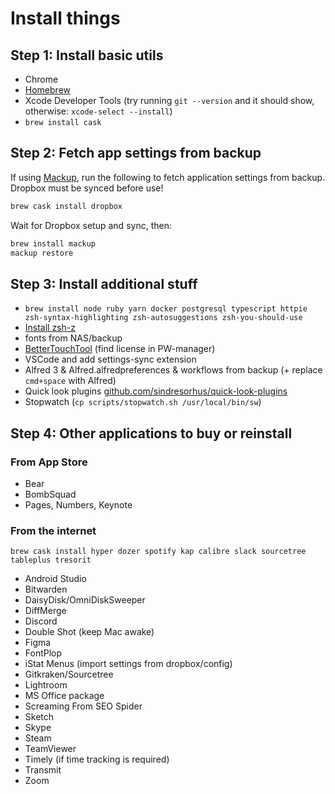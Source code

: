 # Install things

## Step 1: Install basic utils

- Chrome
- [Homebrew](https://brew.sh/)
- Xcode Developer Tools (try running `git --version` and it should show, otherwise: `xcode-select --install`)
- `brew install cask`

## Step 2: Fetch app settings from backup

If using [Mackup](https://github.com/lra/mackup), run the following to fetch application settings from backup. Dropbox must be synced before use!

```bash
brew cask install dropbox
```

Wait for Dropbox setup and sync, then:

```bash
brew install mackup
mackup restore
```

## Step 3: Install additional stuff

- `brew install node ruby yarn docker postgresql typescript httpie zsh-syntax-highlighting zsh-autosuggestions zsh-you-should-use`
- [Install zsh-z](https://github.com/agkozak/zsh-z)
- fonts from NAS/backup
- [BetterTouchTool](https://folivora.ai/) (find license in PW-manager)
- VSCode and add settings-sync extension
- Alfred 3 & Alfred.alfredpreferences & workflows from backup (+ replace `cmd+space` with Alfred)
- Quick look plugins [github.com/sindresorhus/quick-look-plugins](https://github.com/sindresorhus/quick-look-plugins)
- Stopwatch (`cp scripts/stopwatch.sh /usr/local/bin/sw`)

## Step 4: Other applications to buy or reinstall

### From App Store

- Bear
- BombSquad
- Pages, Numbers, Keynote

### From the internet

```
brew cask install hyper dozer spotify kap calibre slack sourcetree tableplus tresorit
```
- Android Studio
- Bitwarden
- DaisyDisk/OmniDiskSweeper
- DiffMerge
- Discord
- Double Shot (keep Mac awake)
- Figma
- FontPlop
- iStat Menus (import settings from dropbox/config)
- Gitkraken/Sourcetree
- Lightroom
- MS Office package
- Screaming From SEO Spider
- Sketch
- Skype
- Steam
- TeamViewer
- Timely (if time tracking is required)
- Transmit
- Zoom
